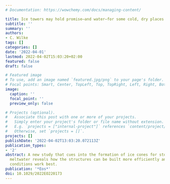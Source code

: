 ```yaml
---
# Documentation: https://wowchemy.com/docs/managing-content/

title: Ice towers may hold promise—and water—for some cold, dry places
subtitle: ''
summary: ''
authors:
- C. Wilke
tags: []
categories: []
date: '2022-04-01'
lastmod: 2022-04-02T15:03:20+02:00
featured: false
draft: false

# Featured image
# To use, add an image named `featured.jpg/png` to your page's folder.
# Focal points: Smart, Center, TopLeft, Top, TopRight, Left, Right, BottomLeft, Bottom, BottomRight.
image:
  caption: ''
  focal_point: ''
  preview_only: false

# Projects (optional).
#   Associate this post with one or more of your projects.
#   Simply enter your project's folder or file name without extension.
#   E.g. `projects = ["internal-project"]` references `content/project/deep-learning/index.md`.
#   Otherwise, set `projects = []`.
projects: []
publishDate: '2022-04-02T13:03:20.072113Z'
publication_types:
- '2'
abstract: A new study that cues into the formation of ice cones for storing glacial
  meltwater reveals how the structures can be built more efficiently and which climatic
  conditions work best.
publication: '*Eos*'
doi: 10.1029/2022EO220173
---
```

